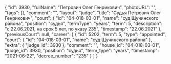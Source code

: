 {
    "id": 3930,
    "fullName": "Петрович Олег Генрикович",
    "photoURL": "",
    "tags": [],
    "comment": "",
    "layout": "judge",
    "title": "Судья Петрович Олег Генрикович",
    "court": {
        "id": "04-018-03-01",
        "name": "суд Щучинского района",
        "position": "судья",
        "termType": "years",
        "term": 5,
        "description": "c 22.06.2021, на срок 5 лет, по указу 235",
        "timestamp": "22.06.2021"
    },
    "previousCourt": null,
    "career": [
        {
            "id": 5202,
            "term": 5,
            "type": "appointed",
            "court": {
                "id": "04-018-03-01",
                "name": "суд Щучинского района"
            },
            "extra": {
                "judge_id": 3930
            },
            "comment": "",
            "house_id": "04-018-03-01",
            "judge_id": 3930,
            "position": "судья",
            "term_type": "years",
            "timestamp": "2021-06-22",
            "decree_number": "235"
        }
    ]
}
